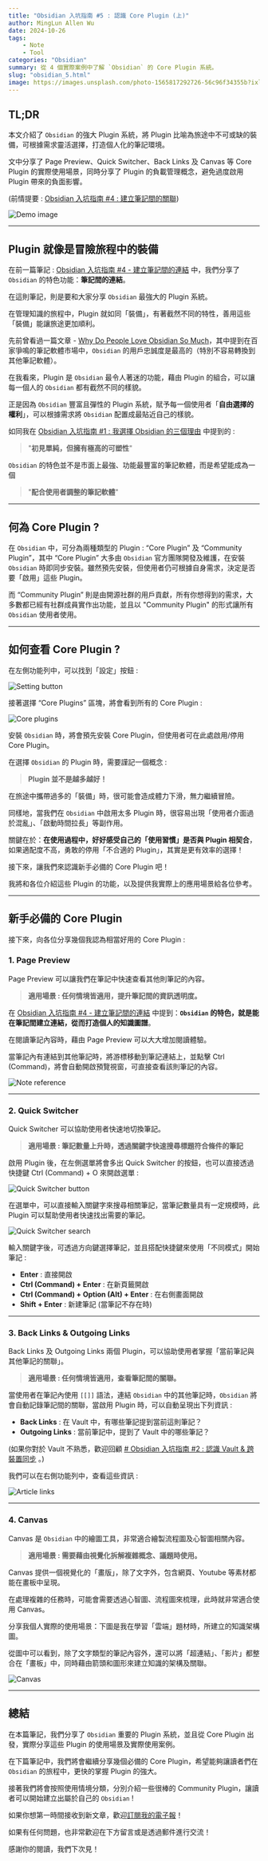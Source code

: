 ```yaml
---
title: "Obsidian 入坑指南 #5 : 認識 Core Plugin (上)"
author: MingLun Allen Wu
date: 2024-10-26
tags: 
    - Note
    - Tool
categories: "Obsidian"
summary: 從 4 個實際案例中了解 `Obsidian` 的 Core Plugin 系統。
slug: "obsidian_5.html"
image: https://images.unsplash.com/photo-1565817292726-56c96f34355b?ixlib=rb-4.0.3&ixid=M3wxMjA3fDB8MHxwaG90by1wYWdlfHx8fGVufDB8fHx8fA%3D%3D&auto=format&fit=crop&w=2969&q=80
---
```


## TL;DR

本文介紹了 `Obsidian` 的強大 Plugin 系統，將 Plugin 比喻為旅途中不可或缺的裝備，可根據需求靈活選擇，打造個人化的筆記環境。

文中分享了 Page Preview、Quick Switcher、Back Links 及 Canvas 等 Core Plugin 的實際使用場景，同時分享了 Plugin 的負載管理概念，避免過度啟用 Plugin 帶來的負面影響。

(前情提要 : [Obsidian 入坑指南 #4 : 建立筆記間的關聯](https://minglunwu.com/notes/2024/obsidian_4.html/))

![Demo image](https://minglunwu.com/images/20241027/path.png)

---

## Plugin 就像是冒險旅程中的裝備

在前一篇筆記 : [Obsidian 入坑指南 #4 - 建立筆記間的連結](https://minglunwu.com/notes/2024/obsidian_4.html/) 中，我們分享了 `Obsidian` 的特色功能：**筆記間的連結**。

在這則筆記，則是要和大家分享 `Obsidian` 最強大的 Plugin 系統。

在管理知識的旅程中，Plugin 就如同「裝備」，有著截然不同的特性，善用這些「裝備」能讓旅途更加順利。

先前曾看過一篇文章 - [Why Do People Love Obsidian So Much](https://beingpax.medium.com/why-do-people-love-obsidian-so-much-56db62db1bc7)，其中提到在百家爭鳴的筆記軟體市場中，`Obsidian` 的用戶忠誠度是最高的（特別不容易轉換到其他筆記軟體）。

在我看來，Plugin 是 `Obsidian` 最令人著迷的功能，藉由 Plugin 的組合，可以讓每一個人的 `Obsidian` 都有截然不同的樣貌。

正是因為 `Obsidian` 豐富且彈性的 Plugin 系統，賦予每一個使用者「**自由選擇的權利**」，可以根據需求將 `Obsidian` 配置成最貼近自己的樣貌。

如同我在 [Obsidian 入坑指南 #1 : 我選擇 Obsidian 的三個理由](https://minglunwu.com/notes/2023/obsidian_1.html/) 中提到的 :

> "**初見單純，但擁有極高的可塑性**"
 
`Obsidian` 的特色並不是市面上最強、功能最豐富的筆記軟體，而是希望能成為一個

> "**配合使用者調整的筆記軟體**"

---

## 何為 Core Plugin ?

在 `Obsidian` 中，可分為兩種類型的 Plugin : “Core Plugin” 及 “Community Plugin”，其中 “Core Plugin” 大多由 `Obsidian` 官方團隊開發及維護，在安裝 `Obsidian` 時即同步安裝。雖然預先安裝，但使用者仍可根據自身需求，決定是否要「啟用」這些 Plugin。

而 “Community Plugin” 則是由開源社群的用戶貢獻，所有你想得到的需求，大多數都已經有社群成員實作出功能，並且以 "Community Plugin" 的形式讓所有 `Obsidian` 使用者使用。

---

## 如何查看 Core Plugin ?

在左側功能列中，可以找到「設定」按鈕 :

![Setting button](https://minglunwu.com/images/20241027/settings.png)

接著選擇 “Core Plugins” 區塊，將會看到所有的 Core Plugin :

![Core plugins](https://minglunwu.com/images/20241027/core_plugins.png)

安裝 `Obsidian` 時，將會預先安裝 Core Plugin，但使用者可在此處啟用/停用 Core Plugin。

在選擇 `Obsidian` 的 Plugin 時，需要謹記一個概念 :

> **Plugin 並不是越多越好！**

在旅途中攜帶過多的「裝備」時，很可能會造成體力下滑，無力繼續冒險。

同樣地，當我們在 `Obsidian` 中啟用太多 Plugin 時，很容易出現「使用者介面過於混亂」、「啟動時間拉長」等副作用。

關鍵在於：**在使用過程中，好好感受自己的「使用習慣」是否與 Plugin 相契合**，如果適配度不高，勇敢的停用「不合適的 Plugin」，其實是更有效率的選擇！

接下來，讓我們來認識新手必備的 Core Plugin 吧！

我將和各位介紹這些 Plugin 的功能，以及提供我實際上的應用場景給各位參考。

---

## 新手必備的 Core Plugin

接下來，向各位分享幾個我認為相當好用的 Core Plugin :

### 1. Page Preview

Page Preview 可以讓我們在筆記中快速查看其他則筆記的內容。

> **適用場景 : 任何情境皆適用，提升筆記間的資訊透明度。**

在 [Obsidian 入坑指南 #4 - 建立筆記間的連結](https://minglunwu.com/notes/2024/obsidian_4.html/) 中提到：**`Obsidian` 的特色，就是能在筆記間建立連結，從而打造個人的知識圖譜**。

在閱讀筆記內容時，藉由 Page Preview 可以大大增加閱讀體驗。

當筆記內有連結到其他筆記時，將游標移動到筆記連結上，並點擊 Ctrl (Command)，將會自動開啟預覽視窗，可直接查看該則筆記的內容。

![Note reference](https://minglunwu.com/images/20241027/ref.png)

---

### 2. Quick Switcher

Quick Switcher 可以協助使用者快速地切換筆記。

> **適用場景 : 筆記數量上升時，透過關鍵字快速搜尋標題符合條件的筆記**

啟用 Plugin 後，在左側選單將會多出 Quick Switcher 的按鈕，也可以直接透過快捷鍵 Ctrl (Command) + O 來開啟選單 :

![Quick Switcher button](https://minglunwu.com/images/20241027/qs_button.png)

在選單中，可以直接輸入關鍵字來搜尋相關筆記，當筆記數量具有一定規模時，此 Plugin 可以幫助使用者快速找出需要的筆記。

![Quick Switcher search](https://minglunwu.com/images/20241027/search.png)

輸入關鍵字後，可透過方向鍵選擇筆記，並且搭配快捷鍵來使用「不同模式」開始筆記 :

+ **Enter** : 直接開啟
+ **Ctrl (Command) + Enter** : 在新頁籤開啟
+ **Ctrl (Command) + Option (Alt) + Enter** : 在右側畫面開啟
+ **Shift + Enter** : 新建筆記 (當筆記不存在時)

---

### 3. Back Links & Outgoing Links

Back Links 及 Outgoing Links 兩個 Plugin，可以協助使用者掌握「當前筆記與其他筆記的關聯」。

> **適用場景 : 任何情境皆適用，查看筆記間的關聯。**

當使用者在筆記內使用 `[[]]` 語法，連結 `Obsidian` 中的其他筆記時，`Obsidian` 將會自動記錄筆記間的關聯，當啟用 Plugin 時，可以自動呈現出下列資訊 :

+ **Back Links** : 在 Vault 中，有哪些筆記提到當前這則筆記？
+ **Outgoing Links** : 當前筆記中，提到了 Vault 中的哪些筆記？

(如果你對於 Vault 不熟悉，歡迎回顧 [# Obsidian 入坑指南 #2 : 認識 Vault & 跨裝置同步](https://minglunwu.com/notes/2024/obsidian_2.html/) 。)

我們可以在右側功能列中，查看這些資訊 :

![Article links](https://minglunwu.com/images/20241027/graph.png)

---

### 4. Canvas

Canvas 是 `Obsidian` 中的繪圖工具，非常適合繪製流程圖及心智圖相關內容。

> **適用場景 : 需要藉由視覺化拆解複雜概念、議題時使用。**

Canvas 提供一個視覺化的「畫版」，除了文字外，包含網頁、Youtube 等素材都能在畫板中呈現。

在處理複雜的任務時，可能會需要透過心智圖、流程圖來梳理，此時就非常適合使用 Canvas。

分享我個人實際的使用場景：下圖是我在學習「雲端」題材時，所建立的知識架構圖。

從圖中可以看到，除了文字類型的筆記內容外，還可以將「超連結」、「影片」都整合在「畫板」中，同時藉由箭頭和圖形來建立知識的架構及關聯。

![Canvas](https://minglunwu.com/images/20241027/canvas.png)

---

## 總結

在本篇筆記，我們分享了 `Obsidian` 重要的 Plugin 系統，並且從 Core Plugin 出發，實際分享這些 Plugin 的使用場景及實際使用案例。

在下篇筆記中，我們將會繼續分享幾個必備的 Core Plugin，希望能夠讓讀者們在 `Obsidian` 的旅程中，更快的掌握 Plugin 的強大。

接著我們將會按照使用情境分類，分別介紹一些很棒的 Community Plugin，讓讀者可以開始建立出屬於自己的 `Obsidian` !

如果你想第一時間接收到新文章，歡迎[訂閱我的電子報](https://minglunwu.substack.com/subscribe)！

如果有任何問題，也非常歡迎在下方留言或是透過郵件進行交流！

感謝你的閱讀，我們下次見！
